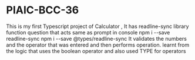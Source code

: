 # PIAIC-BCC-36
This is my first Typescript project of Calculator , It has readline-sync library function question that acts same as prompt in console
npm i --save readline-sync
npm i --save @types/readline-sync
It validates the numbers and the operator that was entered and then performs operation.
learnt from the logic that uses the boolean operator and also used TYPE for operators
